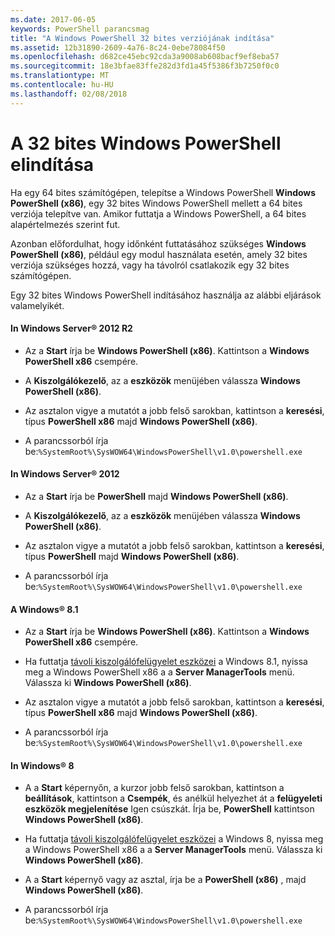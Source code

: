 ```yaml
---
ms.date: 2017-06-05
keywords: PowerShell parancsmag
title: "A Windows PowerShell 32 bites verziójának indítása"
ms.assetid: 12b31890-2609-4a76-8c24-0ebe78084f50
ms.openlocfilehash: d682ce45ebc92cda3a9008ab608bacf9ef8eba57
ms.sourcegitcommit: 18e3bfae83ffe282d3fd1a45f5386f3b7250f0c0
ms.translationtype: MT
ms.contentlocale: hu-HU
ms.lasthandoff: 02/08/2018
---
```

# <a name="starting-the-32-bit-version-of-windows-powershell"></a>A 32 bites Windows PowerShell elindítása
Ha egy 64 bites számítógépen, telepítse a Windows PowerShell **Windows PowerShell (x86)**, egy 32 bites Windows PowerShell mellett a 64 bites verziója telepítve van. Amikor futtatja a Windows PowerShell, a 64 bites alapértelmezés szerint fut.

Azonban előfordulhat, hogy időnként futtatásához szükséges **Windows PowerShell (x86)**, például egy modul használata esetén, amely 32 bites verziója szükséges hozzá, vagy ha távolról csatlakozik egy 32 bites számítógépen.

Egy 32 bites Windows PowerShell indításához használja az alábbi eljárások valamelyikét.

#### <a name="in-windows-server-2012-r2"></a>In Windows Server® 2012 R2

- Az a **Start** írja be **Windows PowerShell (x86)**. Kattintson a **Windows PowerShell x86** csempére.

- A **Kiszolgálókezelő**, az a **eszközök** menüjében válassza **Windows PowerShell (x86)**.

- Az asztalon vigye a mutatót a jobb felső sarokban, kattintson a **keresési**, típus **PowerShell x86** majd **Windows PowerShell (x86)**.

- A parancssorból írja be:`%SystemRoot%\SysWOW64\WindowsPowerShell\v1.0\powershell.exe`

#### <a name="in-windows-server-2012"></a>In Windows Server® 2012

- Az a **Start** írja be **PowerShell** majd **Windows PowerShell (x86)**.

- A **Kiszolgálókezelő**, az a **eszközök** menüjében válassza **Windows PowerShell (x86)**.

- Az asztalon vigye a mutatót a jobb felső sarokban, kattintson a **keresési**, típus **PowerShell** majd **Windows PowerShell (x86)**.

- A parancssorból írja be:`%SystemRoot%\SysWOW64\WindowsPowerShell\v1.0\powershell.exe`

#### <a name="in-windows-81"></a>A Windows® 8.1

- Az a **Start** írja be **Windows PowerShell (x86)**. Kattintson a **Windows PowerShell x86** csempére.

- Ha futtatja [távoli kiszolgálófelügyelet eszközei](http://go.microsoft.com/fwlink/?LinkID=304145) a Windows 8.1, nyissa meg a Windows PowerShell x86 a a **Server ManagerTools** menü. Válassza ki **Windows PowerShell (x86)**.

- Az asztalon vigye a mutatót a jobb felső sarokban, kattintson a **keresési**, típus **PowerShell x86** majd **Windows PowerShell (x86)**.
   
- A parancssorból írja be:`%SystemRoot%\SysWOW64\WindowsPowerShell\v1.0\powershell.exe`

#### <a name="in-windows-8"></a>In Windows® 8

- A a **Start** képernyőn, a kurzor jobb felső sarokban, kattintson a **beállítások**, kattintson a **Csempék**, és anélkül helyezhet át a **felügyeleti eszközök megjelenítése** Igen csúszkát. Írja be, **PowerShell** kattintson **Windows PowerShell (x86)**.

- Ha futtatja [távoli kiszolgálófelügyelet eszközei](http://www.microsoft.com/download/details.aspx?id=28972) a Windows 8, nyissa meg a Windows PowerShell x86 a a **Server ManagerTools** menü. Válassza ki **Windows PowerShell (x86)**.

- A a **Start** képernyő vagy az asztal, írja be a **PowerShell (x86)** , majd **Windows PowerShell (x86)**.

- A parancssorból írja be:`%SystemRoot%\SysWOW64\WindowsPowerShell\v1.0\powershell.exe`

